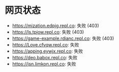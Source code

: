 # 网页状态
- https://mization.edpjg.repl.co: 失败 (403)
- https://ls.tpjow.repl.co: 失败 (403)
- https://game-example.rdianc.repl.co: 失败 (403)
- https://Love.cfvqw.repl.co: 失败
- https://apping.eywjx.repl.co: 失败
- https://deo.babox.repl.co: 失败
- https://jsn.limkon.repl.co: 失败
